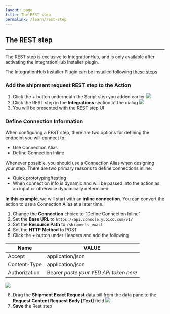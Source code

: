 ```yaml
---
layout: page
title: The REST step
permalink: /learn/rest-step
---
```


## The REST step
---
The REST step is exclusive to IntegrationHub, and is only available after activating the IntegrationHub Installer plugin.

The IntegrationHub Installer Plugin can be installed following [these steps](https://developer.servicenow.com/dev.do#!/learn/learning-plans/quebec/servicenow_application_developer/app_store_learnv2_rest_quebec_activating_integrationhub)

### Add the shipment request REST step to the Action
1. Click the + button underneath the Script step you added earlier
  ![](/assets/images/25-add-new-step.png)
2. Click the REST step in the **Integrations** section of the dialog
  ![](/assets/images/26-rest.png)
3. You will be presented with the REST step UI

### Define Connection Information
When configuring a REST step, there are two options for defining the endpoint you will connect to:
* Use Connection Alias
* Define Connection Inline

Whenever possible, you should use a Connection Alias when designing your step. There are two primary reasons to define connections inline:
* Quick prototyping/testing
* When connection info is dynamic and will be passed into the action as an input or otherwise dynamically determined.

**In this example**, we will start with an **inline connection**. You can convert the action to use a Connection Alias at a later time.

1. Change the **Connection** choice to "Define Connection Inline"
2. Set the **Base URL** to `https://api.console.yubico.com/v1/`
3. Set the **Resource Path** to `/shipments_exact`
4. Set the **HTTP Method** to POST
5. Click the + button under Headers and add the following

  | **Name** | **VALUE** |
  | -------- | --------- |
  | Accept | application/json |
  | Content-Type | application/json |
  | Authorization | Bearer *paste your YED API token here* |

  ![](/assets/images/27-rest-connection-headers.png)
 
6. Drag the **Shipment Exact Request** data pill from the data pane to the **Request Content Request Body [Text]** field 
  ![](/assets/images/28-request-content.png)
7. **Save** the Rest step